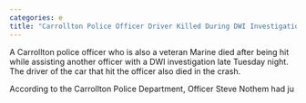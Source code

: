 ```yaml
---
categories: e
title: "Carrollton Police Officer Driver Killed During DWI Investigation"
---
```


A Carrollton police officer who is also a veteran Marine died after being hit while assisting another officer with a DWI investigation late Tuesday night. The driver of the car that hit the officer also died in the crash.



According to the Carrollton Police Department, Officer Steve Nothem had ju
